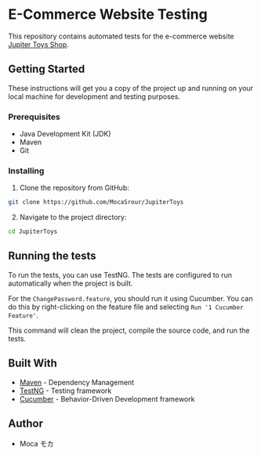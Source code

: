 # E-Commerce Website Testing

This repository contains automated tests for the e-commerce website [Jupiter Toys Shop](https://jupiter.cloud.planittesting.com/#/shop).

## Getting Started

These instructions will get you a copy of the project up and running on your local machine for development and testing purposes.

### Prerequisites

- Java Development Kit (JDK)
- Maven
- Git

### Installing

1. Clone the repository from GitHub:

```bash
git clone https://github.com/MocaSrour/JupiterToys
```

2. Navigate to the project directory:

```bash
cd JupiterToys
```

## Running the tests

To run the tests, you can use TestNG. The tests are configured to run automatically when the project is built.

For the `ChangePassword.feature`, you should run it using Cucumber. You can do this by right-clicking on the feature file and selecting `Run '1 Cucumber Feature'`.

This command will clean the project, compile the source code, and run the tests.

## Built With

- [Maven](https://maven.apache.org/) - Dependency Management
- [TestNG](https://mvnrepository.com/artifact/org.testng/testng) - Testing framework
- [Cucumber](https://mvnrepository.com/artifact/io.cucumber/cucumber-java) - Behavior-Driven Development framework

## Author

- Moca モカ
